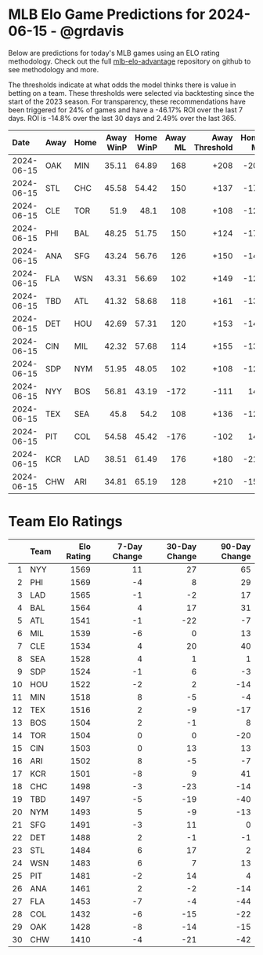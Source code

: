 # MLB Elo Game Predictions for 2024-06-15 - @grdavis
Below are predictions for today's MLB games using an ELO rating methodology. Check out the full [mlb-elo-advantage](https://github.com/grdavis/mlb-elo-advantage) repository on github to see methodology and more.

The thresholds indicate at what odds the model thinks there is value in betting on a team. These thresholds were selected via backtesting since the start of the 2023 season. For transparency, these recommendations have been triggered for 24% of games and have a -46.17% ROI over the last 7 days. ROI is -14.8% over the last 30 days and 2.49% over the last 365.

| Date       | Away   | Home   |   Away WinP |   Home WinP |   Away ML |   Away Threshold |   Home ML |   Home Threshold |
|:-----------|:-------|:-------|------------:|------------:|----------:|-----------------:|----------:|-----------------:|
| 2024-06-15 | OAK    | MIN    |       35.11 |       64.89 |       168 |             +208 |      -200 |             -151 |
| 2024-06-15 | STL    | CHC    |       45.58 |       54.42 |       150 |             +137 |      -178 |             -102 |
| 2024-06-15 | CLE    | TOR    |       51.9  |       48.1  |       108 |             +108 |      -126 |             +125 |
| 2024-06-15 | PHI    | BAL    |       48.25 |       51.75 |       150 |             +124 |      -178 |             +109 |
| 2024-06-15 | ANA    | SFG    |       43.24 |       56.76 |       126 |             +150 |      -148 |             -111 |
| 2024-06-15 | FLA    | WSN    |       43.31 |       56.69 |       102 |             +149 |      -120 |             -111 |
| 2024-06-15 | TBD    | ATL    |       41.32 |       58.68 |       118 |             +161 |      -138 |             -119 |
| 2024-06-15 | DET    | HOU    |       42.69 |       57.31 |       120 |             +153 |      -142 |             -113 |
| 2024-06-15 | CIN    | MIL    |       42.32 |       57.68 |       114 |             +155 |      -134 |             -115 |
| 2024-06-15 | SDP    | NYM    |       51.95 |       48.05 |       102 |             +108 |      -120 |             +125 |
| 2024-06-15 | NYY    | BOS    |       56.81 |       43.19 |      -172 |             -111 |       144 |             +150 |
| 2024-06-15 | TEX    | SEA    |       45.8  |       54.2  |       108 |             +136 |      -126 |             -101 |
| 2024-06-15 | PIT    | COL    |       54.58 |       45.42 |      -176 |             -102 |       148 |             +138 |
| 2024-06-15 | KCR    | LAD    |       38.51 |       61.49 |       176 |             +180 |      -210 |             -132 |
| 2024-06-15 | CHW    | ARI    |       34.81 |       65.19 |       128 |             +210 |      -152 |             -152 |

# Team Elo Ratings
|    | Team   |   Elo Rating |   7-Day Change |   30-Day Change |   90-Day Change |
|---:|:-------|-------------:|---------------:|----------------:|----------------:|
|  1 | NYY    |         1569 |             11 |              27 |              65 |
|  2 | PHI    |         1569 |             -4 |               8 |              29 |
|  3 | LAD    |         1565 |             -1 |              -2 |              17 |
|  4 | BAL    |         1564 |              4 |              17 |              31 |
|  5 | ATL    |         1541 |             -1 |             -22 |              -7 |
|  6 | MIL    |         1539 |             -6 |               0 |              13 |
|  7 | CLE    |         1534 |              4 |              20 |              40 |
|  8 | SEA    |         1528 |              4 |               1 |               1 |
|  9 | SDP    |         1524 |             -1 |               6 |              -3 |
| 10 | HOU    |         1522 |             -2 |               2 |             -14 |
| 11 | MIN    |         1518 |              8 |              -5 |              -4 |
| 12 | TEX    |         1516 |              2 |              -9 |             -17 |
| 13 | BOS    |         1504 |              2 |              -1 |               8 |
| 14 | TOR    |         1504 |              0 |               0 |             -20 |
| 15 | CIN    |         1503 |              0 |              13 |              13 |
| 16 | ARI    |         1502 |              8 |              -5 |              -7 |
| 17 | KCR    |         1501 |             -8 |               9 |              41 |
| 18 | CHC    |         1498 |             -3 |             -23 |             -14 |
| 19 | TBD    |         1497 |             -5 |             -19 |             -40 |
| 20 | NYM    |         1493 |              5 |              -9 |             -13 |
| 21 | SFG    |         1491 |             -3 |              11 |               0 |
| 22 | DET    |         1488 |              2 |              -1 |              -1 |
| 23 | STL    |         1484 |              6 |              17 |               2 |
| 24 | WSN    |         1483 |              6 |               7 |              13 |
| 25 | PIT    |         1481 |             -2 |              14 |               4 |
| 26 | ANA    |         1461 |              2 |              -2 |             -14 |
| 27 | FLA    |         1453 |             -7 |              -4 |             -44 |
| 28 | COL    |         1432 |             -6 |             -15 |             -22 |
| 29 | OAK    |         1428 |             -8 |             -14 |             -15 |
| 30 | CHW    |         1410 |             -4 |             -21 |             -42 |